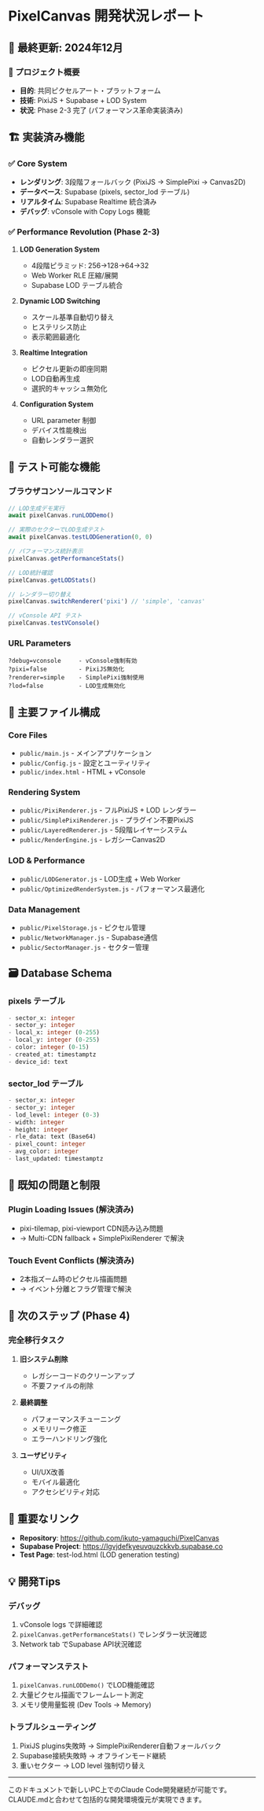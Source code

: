 # PixelCanvas 開発状況レポート

## 📅 最終更新: 2024年12月

### 🎯 プロジェクト概要
- **目的**: 共同ピクセルアート・プラットフォーム
- **技術**: PixiJS + Supabase + LOD System
- **状況**: Phase 2-3 完了 (パフォーマンス革命実装済み)

## 🏗️ 実装済み機能

### ✅ Core System
- **レンダリング**: 3段階フォールバック (PixiJS → SimplePixi → Canvas2D)
- **データベース**: Supabase (pixels, sector_lod テーブル)
- **リアルタイム**: Supabase Realtime 統合済み
- **デバッグ**: vConsole with Copy Logs 機能

### ✅ Performance Revolution (Phase 2-3)
1. **LOD Generation System**
   - 4段階ピラミッド: 256→128→64→32
   - Web Worker RLE 圧縮/展開
   - Supabase LOD テーブル統合

2. **Dynamic LOD Switching**
   - スケール基準自動切り替え
   - ヒステリシス防止
   - 表示範囲最適化

3. **Realtime Integration**
   - ピクセル更新の即座同期
   - LOD自動再生成
   - 選択的キャッシュ無効化

4. **Configuration System**
   - URL parameter 制御
   - デバイス性能検出
   - 自動レンダラー選択

## 🧪 テスト可能な機能

### ブラウザコンソールコマンド
```javascript
// LOD生成デモ実行
await pixelCanvas.runLODDemo()

// 実際のセクターでLOD生成テスト
await pixelCanvas.testLODGeneration(0, 0)

// パフォーマンス統計表示
pixelCanvas.getPerformanceStats()

// LOD統計確認
pixelCanvas.getLODStats()

// レンダラー切り替え
pixelCanvas.switchRenderer('pixi') // 'simple', 'canvas'

// vConsole API テスト
pixelCanvas.testVConsole()
```

### URL Parameters
```
?debug=vconsole     - vConsole強制有効
?pixi=false         - PixiJS無効化
?renderer=simple    - SimplePixi強制使用
?lod=false          - LOD生成無効化
```

## 🔧 主要ファイル構成

### Core Files
- `public/main.js` - メインアプリケーション
- `public/Config.js` - 設定とユーティリティ
- `public/index.html` - HTML + vConsole

### Rendering System
- `public/PixiRenderer.js` - フルPixiJS + LOD レンダラー
- `public/SimplePixiRenderer.js` - プラグイン不要PixiJS
- `public/LayeredRenderer.js` - 5段階レイヤーシステム
- `public/RenderEngine.js` - レガシーCanvas2D

### LOD & Performance
- `public/LODGenerator.js` - LOD生成 + Web Worker
- `public/OptimizedRenderSystem.js` - パフォーマンス最適化

### Data Management
- `public/PixelStorage.js` - ピクセル管理
- `public/NetworkManager.js` - Supabase通信
- `public/SectorManager.js` - セクター管理

## 🗃️ Database Schema

### pixels テーブル
```sql
- sector_x: integer
- sector_y: integer  
- local_x: integer (0-255)
- local_y: integer (0-255)
- color: integer (0-15)
- created_at: timestamptz
- device_id: text
```

### sector_lod テーブル
```sql
- sector_x: integer
- sector_y: integer
- lod_level: integer (0-3)
- width: integer
- height: integer
- rle_data: text (Base64)
- pixel_count: integer
- avg_color: integer
- last_updated: timestamptz
```

## 🚨 既知の問題と制限

### Plugin Loading Issues (解決済み)
- pixi-tilemap, pixi-viewport CDN読み込み問題
- → Multi-CDN fallback + SimplePixiRenderer で解決

### Touch Event Conflicts (解決済み)
- 2本指ズーム時のピクセル描画問題
- → イベント分離とフラグ管理で解決

## 🎯 次のステップ (Phase 4)

### 完全移行タスク
1. **旧システム削除**
   - レガシーコードのクリーンアップ
   - 不要ファイルの削除

2. **最終調整**
   - パフォーマンスチューニング
   - メモリリーク修正
   - エラーハンドリング強化

3. **ユーザビリティ**
   - UI/UX改善
   - モバイル最適化
   - アクセシビリティ対応

## 🔗 重要なリンク

- **Repository**: https://github.com/ikuto-yamaguchi/PixelCanvas
- **Supabase Project**: https://lgvjdefkyeuvquzckkvb.supabase.co
- **Test Page**: test-lod.html (LOD generation testing)

## 💡 開発Tips

### デバッグ
1. vConsole logs で詳細確認
2. `pixelCanvas.getPerformanceStats()` でレンダラー状況確認
3. Network tab でSupabase API状況確認

### パフォーマンステスト
1. `pixelCanvas.runLODDemo()` でLOD機能確認
2. 大量ピクセル描画でフレームレート測定
3. メモリ使用量監視 (Dev Tools → Memory)

### トラブルシューティング
1. PixiJS plugins失敗時 → SimplePixiRenderer自動フォールバック
2. Supabase接続失敗時 → オフラインモード継続
3. 重いセクター → LOD level 強制切り替え

---

このドキュメントで新しいPC上でのClaude Code開発継続が可能です。
CLAUDE.mdと合わせて包括的な開発環境復元が実現できます。